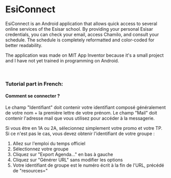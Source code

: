# EsiConnect
EsiConnect is an Android application that allows quick access to several online services of the Esisar school. By providing your personal Esisar credentials, you can check your email, access Chamilo, and consult your schedule. The schedule is completely reformatted and color-coded for better readability.

The application was made on MIT App Inventor because it's a small project and I have not yet trained in programming on Android.

<br />

### Tutorial part in French:
#### Comment se connecter ?
Le champ "Identifiant" doit contenir votre identifiant composé généralement de votre nom + la première lettre de votre prénom.
Le champ "Mail" doit contenir l'adresse mail que vous utilisez pour accéder à la messagerie.

Si vous être en 1A ou 2A, sélecionnez simplement votre promo et votre TP.
Si ce n'est pas le cas, vous devez obtenir l'identifiant de votre groupe :
1) Allez sur l'emploi du temps officiel
2) Sélectionnez votre groupe
3) Cliquez sur "Export Agenda..." en bas à gauche
4) Cliquez sur "Générer URL" sans modifier les options
5) Votre identifiant de groupe est le numéro écrit à la fin de l'URL, précédé de "resources="
